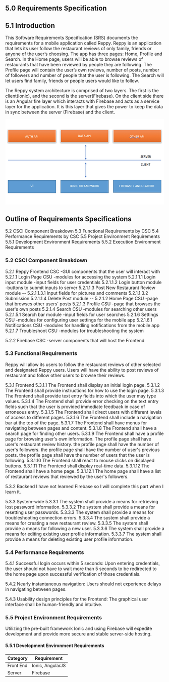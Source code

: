 ## 5.0	Requirements Specification


## 5.1	Introduction

This Software Requirements Specification (SRS) documents the requirements for a mobile application called Reppy. Reppy is an application that lets its user follow the restaurant reviews of only family, friends or anyone of the user’s choosing. The app has three pages: Home, Profile and Search. In the Home page, users will be able to browse reviews of restaurants that have been reviewed by people they are following. The Profile page will contain the user’s own reviews, number of posts, number of followers and number of people that the user is following. The Search will let users find family, friends or people users would like to follow.

The Reppy system architecture is comprised of  two layers. The first is the client(Ionic), and the second is the server(Firebase). On the client side there is an Angular fire layer which interacts with Firebase and acts as a service layer for the application. It is this layer that gives the power to keep the data in sync between the server (Firebase) and the client.

<p align="center">
	<img src="../resources/architecture.png" alt="High-Level Diagram of System">
</p>

## Outline of Requirements Specifications
5.2	CSCI Component Breakdown
5.3	Functional Requirements by CSC
5.4	Performance Requirements by CSC
5.5	Project Environment Requirements
	5.5.1	Development Environment Requirements
	5.5.2	Execution Environment Requirements


### 5.2 	CSCI Component Breakdown
5.2.1		Reppy Frontend CSC -GUI components that the user will interact with
	5.2.1.1		Login Page CSU -modules for accessing the system
		5.2.1.1.1	Login input module -input fields for user credentials
		5.2.1.1.2	Login button module -buttons to submit inputs to server
		5.2.1.1.3	Post New Restaurant Review module --
			5.2.1.1.3.1	Input fields for pictures and comments
			5.2.1.1.3.2	Submission
		5.2.1.1.4	Delete Post module --
	5.2.1.2		Home Page CSU -page that browses other users' posts
	5.2.1.3		Profile CSU -page that browses the user's own posts
	5.2.1.4		Search CSU -modules for searching other users
		5.2.1.5.1	Search bar module -input fields for user searches
	5.2.1.6		Settings CSU -modules for configuring user settings for the mobile app
		5.2.1.6.1	Notifications CSU -modules for handling notifications from the mobile app
	5.2.1.7		Troubleshoot CSU -modules for troubleshooting the system

5.2.2		Firebase CSC -server components that will host the Frontend


### 5.3	Functional Requirements

Reppy will allow its users to follow the restaurant reviews of other selected and designated Reppy users. Users will have the ability to post reviews of restaurant and follow other users to browse their reviews.

5.3.1	Frontend
5.3.1.1		The Frontend shall display an initial login page.
5.3.1.2		The Frontend shall provide instructions for how to use the login page.
5.3.1.3		The Frontend shall provide text entry fields into which the user may type values.
5.3.1.4		The Frontend shall provide error checking on the text entry fields such that the user is provided immediate feedback in case of erroneous entry.
5.3.1.5		The Frontend shall direct users with different levels of access to different pages.
5.3.1.6		The Frontend shall include a navigation bar at the top of the page.
5.3.1.7		The Frontend shall have menus for navigating between pages and content.
5.3.1.8		The Frontend shall have a search page for finding other users.
5.3.1.9		The Frontend shall have a profile page for browsing user's own information.
  The profile page shall have user's restaurant review history.
  the profile page shall have the number of user's followers.
  the profile page shall have the number of user's previous posts.
  the profile page shall have the number of users that the user is following.
5.3.1.10	The Frontend shall react to mouse clicks on displayed buttons.
5.3.1.11	The Frontend shall display real-time data.
5.3.1.12 	The Frontend shall have a home page.
	5.3.1.12.1	The home page shall have a list of restaurant reviews that reviewed by the user's followers.


5.3.2	Backend
I have not learned Firebase so I will complete this part when I learn it.

5.3.3	System-wide
	5.3.3.1		The system shall provide a means for retrieving lost password information.
	5.3.3.2		The system shall provide a means for resetting user passwords.
	5.3.3.3		The system shall provide a means for troubleshooting connection errors.
	5.3.3.4		The system shall provide a means for creating a new restaurant review.
	5.3.3.5		The system shall provide a means for following a new user.
	5.3.3.6		The system shall provide a means for editing existing user profile information.
	5.3.3.7  	The system shall provide a means for deleting existing user profile information.


### 5.4	Performance Requirements

5.4.1	Successful login occurs within 5 seconds:
Upon entering credentials, the user should not have to wait more than 5 seconds to be redirected to the home page upon successful verification of those credentials.

5.4.2	Nearly instantaneous navigation:
Users should not experience delays in navigating between pages.

5.4.3	Usability design principles for the Frontend:
The graphical user interface shall be human-friendly and intuitive.


### 5.5	Project Environment Requirements

Utilizing the pre-built framework Ionic and using Firebase will expedite development and provide more secure and stable server-side hosting.


#### 5.5.1	Development Environment Requirements

| Category | Requirement |
|---|---|
| Front End | Ionic, AngularJS |
| Server | Firebase |
